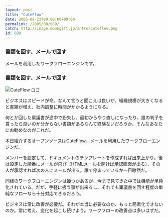 ```yaml
---
layout: post
title: "CuteFlow"
date: 2005-08-21T09:00:00+09:00
permalink: /2005/08/689/
catch: http://image.moongift.jp/intro/cuteflow.png
id: 699
---
```

### 書類を回す、メールで回す
  
メールを利用したワークフローエンジンです。  
<!--more-->  

### 書類を回す、メールで回す
  

![CuteFlow ロゴ](http://image.moongift.jp/intro/cuteflow.png "CuteFlow ロゴ")

  

ビジネスはスピードが命。なんて言うと聞こえは良いが、組織規模が大きくなると書類が増え、社内調整に時間がかかるようになる。

  

何とか回した稟議書が途中で紛失し、最初からやり直しになったり、誰の判子を貰ったら良いのか分からない書類があるなんて経験ないだろうか。そんなあなたにお勧めなのがこれだ。

  

本日紹介するオープンソースはCuteFlow、メールを利用したワークフローエンジンだ。

  

メンバーを設定して、ドキュメントのテンプレートを作成すれば出来上がり。後は設定した順番にメールが飛び（HTMLメールを開けば承認画面が出る）、その人が承認すれば次の人にメールが出る。誰で停まっているか一目瞭然だ。

  

同様のワークフローエンジンは幾つかあるが、今まで見てきた中では機能が単純化されている。だが、手軽に扱う事が出来るし、それでも稟議書を回す程度の単純なフローなら十分対応できるだろう。

  

ビジネスは常に改善が必要だ。それが本当に必要なのか、もっと簡素化できないのか。常に考え、変化を起こし続けよう。ワークフローの改善点は多いはずだ。

